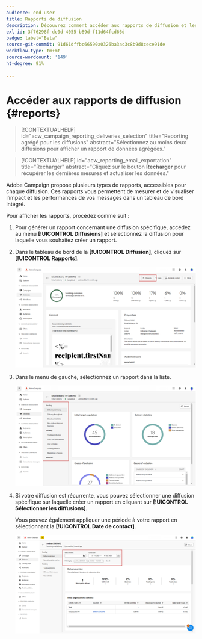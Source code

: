 ```yaml
---
audience: end-user
title: Rapports de diffusion
description: Découvrez comment accéder aux rapports de diffusion et les utiliser.
exl-id: 3f76298f-dc0d-4055-b89d-f11d64fcd66d
badge: label="Beta"
source-git-commit: 91d61dffbc66590a0326ba3ac3c8b9d8cece91de
workflow-type: tm+mt
source-wordcount: '149'
ht-degree: 91%

---
```


# Accéder aux rapports de diffusion {#reports}

>[!CONTEXTUALHELP]
>id="acw_campaign_reporting_deliveries_selection"
>title="Reporting agrégé pour les diffusions"
>abstract="Sélectionnez au moins deux diffusions pour afficher un rapport de données agrégées."


>[!CONTEXTUALHELP]
>id="acw_reporting_email_exportation"
>title="Recharger"
>abstract="Cliquez sur le bouton **Recharger** pour récupérer les dernières mesures et actualiser les données."

Adobe Campaign propose plusieurs types de rapports, accessibles pour chaque diffusion. Ces rapports vous permettent de mesurer et de visualiser l’impact et les performances de vos messages dans un tableau de bord intégré.

Pour afficher les rapports, procédez comme suit :

1. Pour générer un rapport concernant une diffusion spécifique, accédez au menu **[!UICONTROL Diffusions]** et sélectionnez la diffusion pour laquelle vous souhaitez créer un rapport.

1. Dans le tableau de bord de la **[!UICONTROL Diffusion]**, cliquez sur **[!UICONTROL Rapports]**.

   ![](assets/reporting2.png)

1. Dans le menu de gauche, sélectionnez un rapport dans la liste.

   ![](assets/reporting.png)

1. Si votre diffusion est récurrente, vous pouvez sélectionner une diffusion spécifique sur laquelle créer un rapport en cliquant sur **[!UICONTROL Sélectionner les diffusions]**.

   Vous pouvez également appliquer une période à votre rapport en sélectionnant la **[!UICONTROL Date de contact]**.

   ![](assets/delivery-recurring.png)
